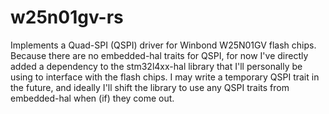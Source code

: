 # w25n01gv-rs
Implements a Quad-SPI (QSPI) driver for Winbond W25N01GV flash chips. Because there are no embedded-hal traits for QSPI, for now I've directly added a dependency to the stm32l4xx-hal library that I'll personally be using to interface with the flash chips. I may write a temporary QSPI trait in the future, and ideally I'll shift the library to use any QSPI traits from embedded-hal when (if) they come out.